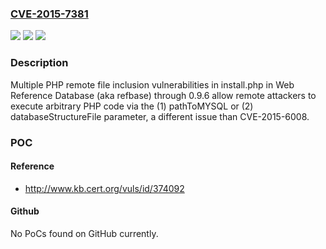 ### [CVE-2015-7381](https://cve.mitre.org/cgi-bin/cvename.cgi?name=CVE-2015-7381)
![](https://img.shields.io/static/v1?label=Product&message=n%2Fa&color=blue)
![](https://img.shields.io/static/v1?label=Version&message=n%2Fa&color=blue)
![](https://img.shields.io/static/v1?label=Vulnerability&message=n%2Fa&color=brighgreen)

### Description

Multiple PHP remote file inclusion vulnerabilities in install.php in Web Reference Database (aka refbase) through 0.9.6 allow remote attackers to execute arbitrary PHP code via the (1) pathToMYSQL or (2) databaseStructureFile parameter, a different issue than CVE-2015-6008.

### POC

#### Reference
- http://www.kb.cert.org/vuls/id/374092

#### Github
No PoCs found on GitHub currently.

